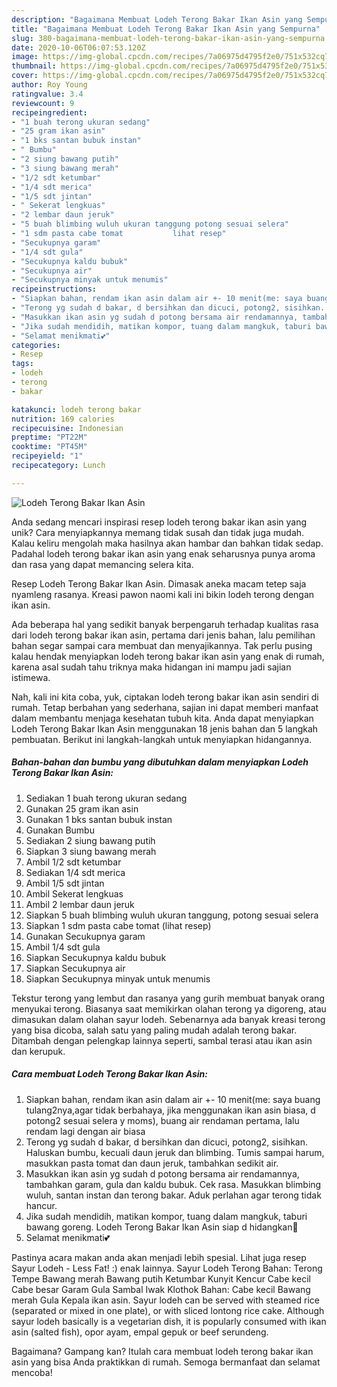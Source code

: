 ```yaml
---
description: "Bagaimana Membuat Lodeh Terong Bakar Ikan Asin yang Sempurna"
title: "Bagaimana Membuat Lodeh Terong Bakar Ikan Asin yang Sempurna"
slug: 380-bagaimana-membuat-lodeh-terong-bakar-ikan-asin-yang-sempurna
date: 2020-10-06T06:07:53.120Z
image: https://img-global.cpcdn.com/recipes/7a06975d4795f2e0/751x532cq70/lodeh-terong-bakar-ikan-asin-foto-resep-utama.jpg
thumbnail: https://img-global.cpcdn.com/recipes/7a06975d4795f2e0/751x532cq70/lodeh-terong-bakar-ikan-asin-foto-resep-utama.jpg
cover: https://img-global.cpcdn.com/recipes/7a06975d4795f2e0/751x532cq70/lodeh-terong-bakar-ikan-asin-foto-resep-utama.jpg
author: Roy Young
ratingvalue: 3.4
reviewcount: 9
recipeingredient:
- "1 buah terong ukuran sedang"
- "25 gram ikan asin"
- "1 bks santan bubuk instan"
- " Bumbu"
- "2 siung bawang putih"
- "3 siung bawang merah"
- "1/2 sdt ketumbar"
- "1/4 sdt merica"
- "1/5 sdt jintan"
- " Sekerat lengkuas"
- "2 lembar daun jeruk"
- "5 buah blimbing wuluh ukuran tanggung potong sesuai selera"
- "1 sdm pasta cabe tomat           lihat resep"
- "Secukupnya garam"
- "1/4 sdt gula"
- "Secukupnya kaldu bubuk"
- "Secukupnya air"
- "Secukupnya minyak untuk menumis"
recipeinstructions:
- "Siapkan bahan, rendam ikan asin dalam air +- 10 menit(me: saya buang tulang2nya,agar tidak berbahaya, jika menggunakan ikan asin biasa, d potong2 sesuai selera y moms), buang air rendaman pertama, lalu rendam lagi dengan air biasa"
- "Terong yg sudah d bakar, d bersihkan dan dicuci, potong2, sisihkan. Haluskan bumbu, kecuali daun jeruk dan blimbing. Tumis sampai harum, masukkan pasta tomat dan daun jeruk, tambahkan sedikit air."
- "Masukkan ikan asin yg sudah d potong bersama air rendamannya, tambahkan garam, gula dan kaldu bubuk. Cek rasa. Masukkan blimbing wuluh, santan instan dan terong bakar. Aduk perlahan agar terong tidak hancur."
- "Jika sudah mendidih, matikan kompor, tuang dalam mangkuk, taburi bawang goreng. Lodeh Terong Bakar Ikan Asin siap d hidangkan🥰"
- "Selamat menikmati💕"
categories:
- Resep
tags:
- lodeh
- terong
- bakar

katakunci: lodeh terong bakar 
nutrition: 169 calories
recipecuisine: Indonesian
preptime: "PT22M"
cooktime: "PT45M"
recipeyield: "1"
recipecategory: Lunch

---
```



![Lodeh Terong Bakar Ikan Asin](https://img-global.cpcdn.com/recipes/7a06975d4795f2e0/751x532cq70/lodeh-terong-bakar-ikan-asin-foto-resep-utama.jpg)

Anda sedang mencari inspirasi resep lodeh terong bakar ikan asin yang unik? Cara menyiapkannya memang tidak susah dan tidak juga mudah. Kalau keliru mengolah maka hasilnya akan hambar dan bahkan tidak sedap. Padahal lodeh terong bakar ikan asin yang enak seharusnya punya aroma dan rasa yang dapat memancing selera kita.

Resep Lodeh Terong Bakar Ikan Asin. Dimasak aneka macam tetep saja nyamleng rasanya. Kreasi pawon naomi kali ini bikin lodeh terong dengan ikan asin.

Ada beberapa hal yang sedikit banyak berpengaruh terhadap kualitas rasa dari lodeh terong bakar ikan asin, pertama dari jenis bahan, lalu pemilihan bahan segar sampai cara membuat dan menyajikannya. Tak perlu pusing kalau hendak menyiapkan lodeh terong bakar ikan asin yang enak di rumah, karena asal sudah tahu triknya maka hidangan ini mampu jadi sajian istimewa.


Nah, kali ini kita coba, yuk, ciptakan lodeh terong bakar ikan asin sendiri di rumah. Tetap berbahan yang sederhana, sajian ini dapat memberi manfaat dalam membantu menjaga kesehatan tubuh kita. Anda dapat menyiapkan Lodeh Terong Bakar Ikan Asin menggunakan 18 jenis bahan dan 5 langkah pembuatan. Berikut ini langkah-langkah untuk menyiapkan hidangannya.

<!--inarticleads1-->

##### Bahan-bahan dan bumbu yang dibutuhkan dalam menyiapkan Lodeh Terong Bakar Ikan Asin:

1. Sediakan 1 buah terong ukuran sedang
1. Gunakan 25 gram ikan asin
1. Gunakan 1 bks santan bubuk instan
1. Gunakan  Bumbu
1. Sediakan 2 siung bawang putih
1. Siapkan 3 siung bawang merah
1. Ambil 1/2 sdt ketumbar
1. Sediakan 1/4 sdt merica
1. Ambil 1/5 sdt jintan
1. Ambil  Sekerat lengkuas
1. Ambil 2 lembar daun jeruk
1. Siapkan 5 buah blimbing wuluh ukuran tanggung, potong sesuai selera
1. Siapkan 1 sdm pasta cabe tomat           (lihat resep)
1. Gunakan Secukupnya garam
1. Ambil 1/4 sdt gula
1. Siapkan Secukupnya kaldu bubuk
1. Siapkan Secukupnya air
1. Siapkan Secukupnya minyak untuk menumis


Tekstur terong yang lembut dan rasanya yang gurih membuat banyak orang menyukai terong. Biasanya saat memikirkan olahan terong ya digoreng, atau dimasukan dalam olahan sayur lodeh. Sebenarnya ada banyak kreasi terong yang bisa dicoba, salah satu yang paling mudah adalah terong bakar. Ditambah dengan pelengkap lainnya seperti, sambal terasi atau ikan asin dan kerupuk. 

<!--inarticleads2-->

##### Cara membuat Lodeh Terong Bakar Ikan Asin:

1. Siapkan bahan, rendam ikan asin dalam air +- 10 menit(me: saya buang tulang2nya,agar tidak berbahaya, jika menggunakan ikan asin biasa, d potong2 sesuai selera y moms), buang air rendaman pertama, lalu rendam lagi dengan air biasa
1. Terong yg sudah d bakar, d bersihkan dan dicuci, potong2, sisihkan. Haluskan bumbu, kecuali daun jeruk dan blimbing. Tumis sampai harum, masukkan pasta tomat dan daun jeruk, tambahkan sedikit air.
1. Masukkan ikan asin yg sudah d potong bersama air rendamannya, tambahkan garam, gula dan kaldu bubuk. Cek rasa. Masukkan blimbing wuluh, santan instan dan terong bakar. Aduk perlahan agar terong tidak hancur.
1. Jika sudah mendidih, matikan kompor, tuang dalam mangkuk, taburi bawang goreng. Lodeh Terong Bakar Ikan Asin siap d hidangkan🥰
1. Selamat menikmati💕


Pastinya acara makan anda akan menjadi lebih spesial. Lihat juga resep Sayur Lodeh - Less Fat! :) enak lainnya. Sayur Lodeh Terong Bahan: Terong Tempe Bawang merah Bawang putih Ketumbar Kunyit Kencur Cabe kecil Cabe besar Garam Gula Sambal Iwak Klothok Bahan: Cabe kecil Bawang merah Gula Kepala ikan asin. Sayur lodeh can be served with steamed rice (separated or mixed in one plate), or with sliced lontong rice cake. Although sayur lodeh basically is a vegetarian dish, it is popularly consumed with ikan asin (salted fish), opor ayam, empal gepuk or beef serundeng. 

Bagaimana? Gampang kan? Itulah cara membuat lodeh terong bakar ikan asin yang bisa Anda praktikkan di rumah. Semoga bermanfaat dan selamat mencoba!
